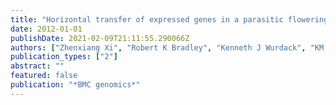 ```yaml
---
title: "Horizontal transfer of expressed genes in a parasitic flowering plant"
date: 2012-01-01
publishDate: 2021-02-09T21:11:55.290066Z
authors: ["Zhenxiang Xi", "Robert K Bradley", "Kenneth J Wurdack", "KM Wong", "M Sugumaran", "Kirsten Bomblies", "Joshua S Rest", "Charles C Davis"]
publication_types: ["2"]
abstract: ""
featured: false
publication: "*BMC genomics*"
---
```


